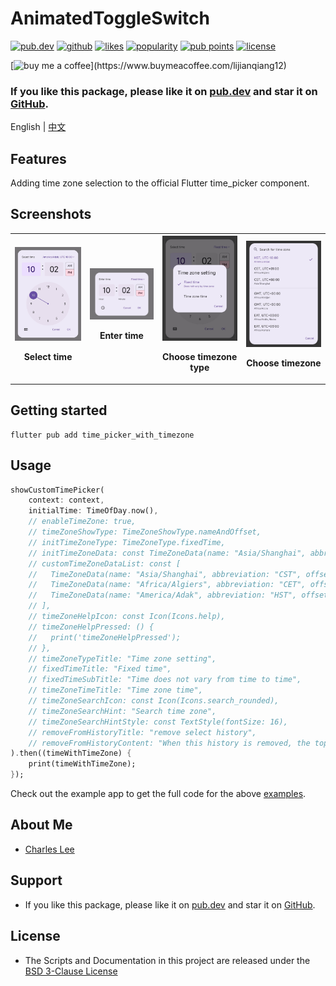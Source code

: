 # AnimatedToggleSwitch

[![pub.dev](https://img.shields.io/pub/v/time_picker_with_timezone.svg?style=flat?logo=dart)](https://pub.dev/packages/time_picker_with_timezone)
[![github](https://img.shields.io/static/v1?label=platform&message=flutter&color=1ebbfd)](https://github.com/lijianqiang12/time_picker_with_timezone)
[![likes](https://img.shields.io/pub/likes/time_picker_with_timezone)](https://pub.dev/packages/time_picker_with_timezone/score)
[![popularity](https://img.shields.io/pub/popularity/time_picker_with_timezone)](https://pub.dev/packages/time_picker_with_timezone/score)
[![pub points](https://img.shields.io/pub/points/time_picker_with_timezone)](https://pub.dev/packages/time_picker_with_timezone/score)
[![license](https://img.shields.io/github/license/lijianqiang12/time_picker_with_timezone.svg)](https://github.com/lijianqiang12/time_picker_with_timezone/blob/master/LICENSE)
<!-- [![codecov](https://codecov.io/gh/lijianqiang12/time_picker_with_timezone/branch/main/graph/badge.svg?token=NY1D6W88H2)](https://codecov.io/gh/lijianqiang12/time_picker_with_timezone) -->

[![buy me a coffee](https://img.buymeacoffee.com/button-api/?text=Buy%20me%20a%20pizza&emoji=🍕&slug=lijianqiang12&button_colour=FF8838&font_colour=ffffff&font_family=Poppins&outline_colour=000000&coffee_colour=ffffff')](https://www.buymeacoffee.com/lijianqiang12)


### If you like this package, please like it on [pub.dev](https://pub.dev/packages/time_picker_with_timezone) and star it on [GitHub](https://github.com/lijianqiang12/time_picker_with_timezone).


English | [中文](https://github.com/lijianqiang12/time_picker_with_timezone/blob/master/README.md)

## Features

Adding time zone selection to the official Flutter time_picker component.

## Screenshots

<table>
    <tr>
        <th>
            <img src="./screenshots/IMG_20240225_220931.jpg" width="250" title="Select time">
            <p>Select time</p>
        </th>
        <th>
            <img src="./screenshots/IMG_20240225_220917.jpg" width="250" title="Enter time">
            <p>Enter time</p>
        </th>
        <th>
            <img src="./screenshots/IMG_20240225_220858.jpg" width="250" title="Choose timezone type">
            <p>Choose timezone type</p>
        </th>
        <th>
            <img src="./screenshots/IMG_20240225_220842.jpg" width="250" title="Choose timezone">
            <p>Choose timezone</p>
        </th>
    </tr>
</table>


## Getting started

```shell
flutter pub add time_picker_with_timezone
```

## Usage

```dart
showCustomTimePicker(
    context: context,
    initialTime: TimeOfDay.now(),
    // enableTimeZone: true,
    // timeZoneShowType: TimeZoneShowType.nameAndOffset,
    // initTimeZoneType: TimeZoneType.fixedTime,
    // initTimeZoneData: const TimeZoneData(name: "Asia/Shanghai", abbreviation: "CST", offset: 8, isDst: false),
    // customTimeZoneDataList: const [
    //   TimeZoneData(name: "Asia/Shanghai", abbreviation: "CST", offset: 8, isDst: false),
    //   TimeZoneData(name: "Africa/Algiers", abbreviation: "CET", offset: 1, isDst: false),
    //   TimeZoneData(name: "America/Adak", abbreviation: "HST", offset: -10, isDst: false),
    // ],
    // timeZoneHelpIcon: const Icon(Icons.help),
    // timeZoneHelpPressed: () {
    //   print('timeZoneHelpPressed');
    // },
    // timeZoneTypeTitle: "Time zone setting",
    // fixedTimeTitle: "Fixed time",
    // fixedTimeSubTitle: "Time does not vary from time to time",
    // timeZoneTimeTitle: "Time zone time",
    // timeZoneSearchIcon: const Icon(Icons.search_rounded),
    // timeZoneSearchHint: "Search time zone",
    // timeZoneSearchHintStyle: const TextStyle(fontSize: 16),
    // removeFromHistoryTitle: "remove select history",
    // removeFromHistoryContent: "When this history is removed, the top placement is canceled.",
).then((timeWithTimeZone) {
    print(timeWithTimeZone);
});
```

Check out the example app to get the full code for the above [examples](https://github.com/lijianqiang12/time_picker_with_timezone/blob/master/example/lib/main.dart).


## About Me

- [Charles Lee](https://github.com/lijianqiang12)

## Support

- If you like this package, please like it on [pub.dev](https://pub.dev/packages/time_picker_with_timezone) and star it on [GitHub](https://github.com/lijianqiang12/time_picker_with_timezone).

## License

- The Scripts and Documentation in this project are released under the [BSD 3-Clause License](https://github.com/lijianqiang12/time_picker_with_timezone/blob/master/LICENSE)
